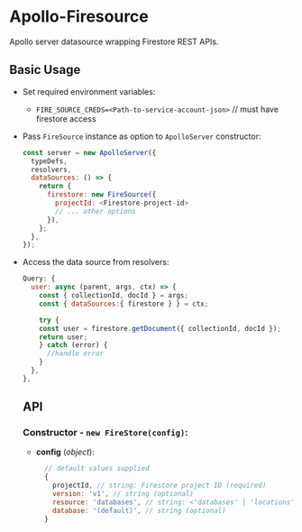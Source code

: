 # Apollo-Firesource

Apollo server datasource wrapping Firestore REST APIs.

## Basic Usage

- Set required environment variables:

  - `FIRE_SOURCE_CREDS=<Path-to-service-account-json>` // must have firestore access

- Pass `FireSource` instance as option to `ApolloServer` constructor:
  ```javascript
  const server = new ApolloServer({
    typeDefs,
    resolvers,
    dataSources: () => {
      return {
        firestore: new FireSource({
          projectId: <Firestore-project-id>
          // ... other options
        }),
      };
    },
  });
  ```
- Access the data source from resolvers:

  ```javascript
  Query: {
    user: async (parent, args, ctx) => {
      const { collectionId, docId } = args;
      const { dataSources:{ firestore } } = ctx;

      try {
      const user = firestore.getDocument({ collectionId, docId });
      return user;
      } catch (error) {
        //handle error
      }
    },
  },
  ```

  ## API

  ### Constructor - `new FireStore(config)`:

  - **config** (_object_):
    ```javascript
      // default values supplied
      {
        projectId, // string: Firestore project ID (required)
        version: 'v1', // string (optional)
        resource: 'databases', // string: <'databases' | 'locations'> (optional)
        database: '(default)', // string (optional)
      }
    ```
